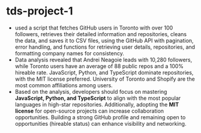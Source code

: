 # tds-project-1
* used a  script  that fetches GitHub users in Toronto with over 100 followers, retrieves their detailed information and repositories, cleans the data, and saves it to CSV files, using the GitHub API with pagination, error handling, and functions for retrieving user details, repositories, and formatting company names for consistency.
* Data analysis revealed that Andrei Neagoie leads with 10,280 followers, while Toronto users have an average of 88 public repos and a 100% hireable rate. JavaScript, Python, and TypeScript dominate repositories, with the MIT license preferred. University of Toronto and Shopify are the most common affiliations among users.
* Based on the analysis, developers should focus on mastering **JavaScript, Python, and TypeScript** to align with the most popular languages in high-star repositories. Additionally, adopting the **MIT license** for open-source projects can increase collaboration opportunities. Building a strong GitHub profile and remaining open to opportunities (hireable status) can enhance visibility and networking.
